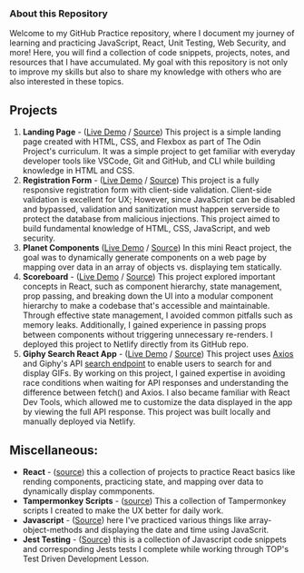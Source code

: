 ### About this Repository

Welcome to my GitHub Practice repository, where I document my journey of learning and practicing JavaScript, React, Unit Testing, Web Security, and more! Here, you will find a collection of code snippets, projects, notes, and resources that I have accumulated. My goal with this repository is not only to improve my skills but also to share my knowledge with others who are also interested in these topics.

## Projects

1. **Landing Page** - ([Live Demo](https://ash1eygrace.github.io/practice/projects/landing-page/) / [Source](https://github.com/ash1eygrace/practice/tree/main/projects/landing-page)) This project is a simple landing page created with HTML, CSS, and Flexbox as part of The Odin Project's curriculum. It was a simple project to get familiar with everyday developer tools like VSCode, Git and GitHub, and CLI while building knowledge in HTML and CSS. 
2. **Registration Form** - ([Live Demo](https://ash1eygrace.github.io/practice/projects/registration-form/) / [Source](https://github.com/ash1eygrace/practice/tree/main/projects/registration-form)) This project is a fully responsive registration form with client-side validation. Client-side validation is excellent for UX; However, since JavaScript can be disabled and bypassed, validation and sanitization must happen serverside to protect the database from malicious injections. This project aimed to build fundamental knowledge of HTML, CSS, JavaScript, and web security.
3. **Planet Components** ([Live Demo](https://ash1eygrace.github.io/practice/react/component-rendering-exercise/index.html) / [Source](https://github.com/ash1eygrace/practice/tree/main/projects/component-rendering-exercise)) In this mini React project, the goal was to dynamically generate components on a web page by mapping over data in an array of objects vs. displaying tem statically. 
4. **Scoreboard** - ([Live Demo](https://scoreboard.ash1eygrace.com/) / [Source](https://github.com/ash1eygrace/practice/tree/main/projects/scoreboard)) This project explored important concepts in React, such as component hierarchy, state management, prop passing, and breaking down the UI into a modular component hierarchy to make a codebase that's accessible and maintainable. Through effective state management, I avoided common pitfalls such as memory leaks. Additionally, I gained experience in passing props between components without triggering unnecessary re-renders. I deployed this project to Netlify directly from its GitHub repo. 
5. **Giphy Search React App** - ([Live Demo](https://giphy.ash1eygrace.com) / [Source](https://github.com/ash1eygrace/practice/tree/main/projects/gif-search-react)) This project uses [Axios](https://axios-http.com/docs/example) and Giphy's API [search endpoint](https://developers.giphy.com/docs/api/endpoint/#search) to enable users to search for and display GIFs. By working on this project, I gained expertise in avoiding race conditions when waiting for API responses and understanding the difference between fetch() and Axios. I also became familiar with React Dev Tools, which allowed me to customize the data displayed in the app by viewing the full API response. This project was built locally and manually deployed via Netlify. 


## Miscellaneous:  

- **React** - ([source](https://github.com/ash1eygrace/practice/tree/main/react)) this a collection of projects to practice React basics like rending components, practicing state, and mapping over data to dynamically display commponents. 
- **Tampermonkey Scripts** - ([source](https://github.com/ash1eygrace/practice/tree/main/projects/tampermonkey-scripts)) This a collection of Tampermonkey scripts I created to make the UX better for daily work. 
- **Javascript** - ([Source](https://github.com/ash1eygrace/practice/tree/main/javascript)) here I've practiced various things like array-object-methods and displaying the date and time using JavaScrit. 
- **Jest Testing** - ([Source](https://github.com/ash1eygrace/practice/tree/main/jest-testing)) this is a collection of Javascript code snippets and corresponding Jests tests I complete while working through TOP's Test Driven Development Lesson. 


